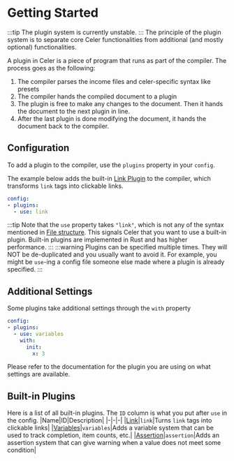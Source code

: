 # Getting Started
:::tip
The plugin system is currently unstable.
:::
The principle of the plugin system is to separate core Celer functionalities from additional (and mostly optional) functionalities.

A plugin in Celer is a piece of program that runs as part of the compiler. The process goes as the following:

1. The compiler parses the income files and celer-specific syntax like presets
2. The compiler hands the compiled document to a plugin
3. The plugin is free to make any changes to the document. Then it hands the document to the next plugin in line.
4. After the last plugin is done modifying the document, it hands the document back to the compiler.


## Configuration
To add a plugin to the compiler, use the `plugins` property in your `config`.

The example below adds the built-in [Link Plugin](./link.md) to the compiler, which transforms `link` tags into clickable links.
```yaml
config:
- plugins:
  - use: link
```
:::tip
Note that the `use` property takes `"link"`, which is not any of the syntax mentioned in
[File structure](../route/file-structure.md). This signals Celer that you want to use a built-in
plugin. Built-in plugins are implemented in Rust and has higher performance.
:::
:::warning
Plugins can be specified multiple times. They will NOT be de-duplicated and you usually want to avoid it.
For example, you might be `use`-ing a config file someone else made where a plugin is already specified.
:::

## Additional Settings
Some plugins take additional settings through the `with` property
```yaml
config:
- plugins:
  - use: variables
    with:
      init:
        x: 3
```
Please refer to the documentation for the plugin you are using on what settings are available.

## Built-in Plugins
Here is a list of all built-in plugins. The `ID` column is what you put after `use` in the config.
|Name|ID|Description|
|-|-|-|
|[Link](./link.md)|`link`|Turns `link` tags into clickable links|
|[Variables](./variables.md)|`variables`|Adds a variable system that can be used to track completion, item counts, etc.|
|[Assertion](./assertion.md)|`assertion`|Adds an assertion system that can give warning when a value does not meet some condition|
